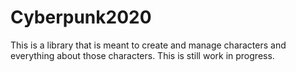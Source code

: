 # Cyberpunk2020

This is a library that is meant to create and manage characters and everything about those characters.
This is still work in progress.



